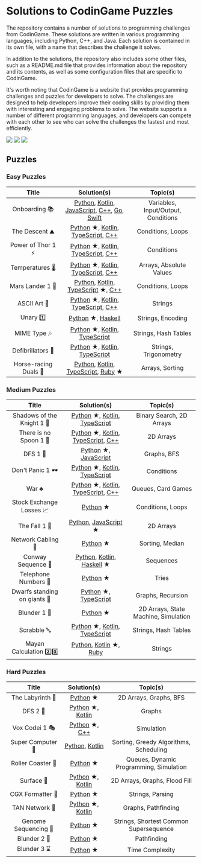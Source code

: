 # Solutions to CodinGame Puzzles

The repository contains a number of solutions to programming challenges from CodinGame. These solutions are written in various programming languages, including Python, C++, and Java. Each solution is contained in its own file, with a name that describes the challenge it solves.

In addition to the solutions, the repository also includes some other files, such as a README.md file that provides information about the repository and its contents, as well as some configuration files that are specific to CodinGame.

It's worth noting that CodinGame is a website that provides programming challenges and puzzles for developers to solve. The challenges are designed to help developers improve their coding skills by providing them with interesting and engaging problems to solve. The website supports a number of different programming languages, and developers can compete with each other to see who can solve the challenges the fastest and most efficiently.

![](https://img.shields.io/github/languages/count/charlesfranciscodev/codingame.svg) ![](https://img.shields.io/github/languages/top/charlesfranciscodev/codingame.svg) ![](https://img.shields.io/badge/code%20style-flake8-black)

## Puzzles

### Easy Puzzles
| Title | Solution(s) | Topic(s) |
| :---: | :------: | :------: |
| Onboarding 📚 | [Python](./puzzles/python3/onboarding), [Kotlin](./puzzles/kotlin/src/onboarding), [JavaScript](./puzzles/js/onboarding), [C++](./puzzles/cpp/onboarding), [Go](./puzzles/go/onboarding), [Swift](./puzzles/swift/onboarding) | Variables, Input/Output, Conditions |
| The Descent ⛰️ | [Python](./puzzles/python3/the-descent) &starf;, [Kotlin](./puzzles/kotlin/src/the-descent), [TypeScript](./puzzles/ts/the-descent), [C++](./puzzles/cpp/the-descent.cpp) | Conditions, Loops |
| Power of Thor 1 ⚡ | [Python](./puzzles/python3/power-of-thor1) &starf;, [Kotlin](./puzzles/kotlin/src/power-of-thor1), [TypeScript](./puzzles/ts/power-of-thor1), [C++](./puzzles/cpp/power-of-thor1.cpp) | Conditions |
| Temperatures 🌡️ | [Python](./puzzles/python3/temperatures) &starf;, [Kotlin](./puzzles/kotlin/src/temperatures), [TypeScript](./puzzles/ts/temperatures), [C++](./puzzles/cpp/temperatures.cpp) | Arrays, Absolute Values |
| Mars Lander 1 🚀 | [Python](./puzzles/python3/mars_lander1.py), [Kotlin](./puzzles/kotlin/src/mars-lander1), [TypeScript](./puzzles/ts/mars-lander1) &starf;, [C++](./puzzles/cpp/mars-lander1.cpp) | Conditions, Loops |
| ASCII Art 🎨 | [Python](./puzzles/python3/ascii-art) &starf;, [Kotlin](./puzzles/kotlin/src/ascii-art), [TypeScript](./puzzles/ts/ascii-art), [C++](./puzzles/cpp/ascii-art.cpp) | Strings |
| Unary 1️⃣ | [Python](./puzzles/python3/unary.py) &starf;, [Haskell](./puzzles/haskell/unary) | Strings, Encoding |
| MIME Type 🎶 | [Python](./puzzles/python3/mime_type.py) &starf;, [Kotlin](./puzzles/kotlin/src/mime-type), [TypeScript](./puzzles/ts/mime-type) | Strings, Hash Tables |
| Defibrillators 💖 | [Python](./puzzles/python3/defibrillators) &starf;, [Kotlin](./puzzles/kotlin/src/defibrillators), [TypeScript](./puzzles/ts/defibrillators) | Strings, Trigonometry |
| Horse-racing Duals 🎠 | [Python](./puzzles/python3/horse_racing_duals.py), [Kotlin](./puzzles/kotlin/src/horse-racing-duals), [TypeScript](./puzzles/ts/horse-racing-duals), [Ruby](./puzzles/ruby/horse-racing-duals) &starf; | Arrays, Sorting |

### Medium Puzzles
| Title | Solution(s) | Topic(s) |
| :---: | :------: | :------: |
| Shadows of the Knight 1 🦇 | [Python](./puzzles/python3/shadows-knight1) &starf;, [Kotlin](./puzzles/kotlin/src/shadows-knight1), [TypeScript](./puzzles/ts/shadows-knight1/shadows-knight1.ts) | Binary Search, 2D Arrays |
| There is no Spoon 1 🥄 | [Python](./puzzles/python3/there-is-no-spoon1) &starf;, [Kotlin](./puzzles/kotlin/src/there-is-no-spoon1), [TypeScript](./puzzles/ts/there-is-no-spoon1/there-is-no-spoon1.ts), [C++](./puzzles/cpp/there-is-no-spoon1.cpp) | 2D Arrays |
| DFS 1 🌆 | [Python](./puzzles/python3/skynet-revolution1) &starf;, [JavaScript](./puzzles/js/skynet-revolution1.js) | Graphs, BFS |
| Don't Panic 1 🕶️ | [Python](./puzzles/python3/dont_panic1.py) &starf;, [Kotlin](./puzzles/kotlin/src/dont-panic1), [TypeScript](./puzzles/ts/dont-panic1/dont-panic1.ts) | Conditions |
| War ♣️ | [Python](./puzzles/python3/war) &starf;, [Kotlin](./puzzles/kotlin/src/war), [TypeScript](./puzzles/ts/war/war.ts), [C++](./puzzles/cpp/war.cpp) | Queues, Card Games |
| Stock Exchange Losses 📈 | [Python](./puzzles/python3/stock_exchange.py) &starf; | Conditions, Loops |
| The Fall 1 💎 | [Python](./puzzles/python3/the_fall1.py), [JavaScript](./puzzles/js/the-fall1) &starf; | 2D Arrays |
| Network Cabling 🔌 | [Python](./puzzles/python3/network_cabling.py) &starf; | Sorting, Median |
| Conway Sequence 👀 | [Python](./puzzles/python3/conway_sequence.py), [Kotlin](./puzzles/kotlin/src/conway-sequence), [Haskell](./puzzles/haskell/conway-sequence) &starf; | Sequences |
| Telephone Numbers 📱 | [Python](./puzzles/python3/telephone_numbers.py) &starf; | Tries |
| Dwarfs standing on giants 🐉 | [Python](./puzzles/python3/dwarfs_giants.py) &starf;, [TypeScript](./puzzles/ts/dwarfs-giants) | Graphs, Recursion |
| Blunder 1 🍺 | [Python](./puzzles/python3/blunder1) &starf; | 2D Arrays, State Machine, Simulation |
| Scrabble 🔤 | [Python](./puzzles/python3/scrabble) &starf;, [Kotlin](./puzzles/kotlin/src/scrabble), [TypeScript](./puzzles/ts/scrabble/scrabble.ts) | Strings, Hash Tables |
| Mayan Calculation 2️⃣0️⃣ | [Python](./puzzles/python3/mayan_calc.py), [Kotlin](./puzzles/kotlin/src/mayan-calc) &starf;, [Ruby](./puzzles/ruby/mayan-calc) | Strings |

### Hard Puzzles
| Title | Solution(s) | Topic(s) |
| :---: | :------: | :------: |
| The Labyrinth 🧩 | [Python](./puzzles/python3/the-labyrinth) &starf; | 2D Arrays, Graphs, BFS |
| DFS 2 🌆 | [Python](./puzzles/python3/skynet-revolution2) &starf;, [Kotlin](./puzzles/kotlin/src/skynet-revolution2) | Graphs |
| Vox Codei 1 🎭 | [Python](./puzzles/python3/vox-codei1) &starf;, [C++](./puzzles/cpp/vox-codei1.cpp) | Simulation |
| Super Computer 📅 | [Python](./puzzles/python3/super-computer), [Kotlin](./puzzles/kotlin/src/super-computer) | Sorting, Greedy Algorithms, Scheduling |
| Roller Coaster 🎢 | [Python](./puzzles/python3/roller-coaster) &starf; | Queues, Dynamic Programming, Simulation |
| Surface 🌊 | [Python](./puzzles/python3/surface) &starf;, [Kotlin](./puzzles/kotlin/src/surface) | 2D Arrays, Graphs, Flood Fill |
| CGX Formatter 🎻 | [Python](./puzzles/python3/cgx_formatter.py) &starf; | Strings, Parsing |
| TAN Network 🚞 | [Python](./puzzles/python3/tan-network) &starf;, [Kotlin](./puzzles/kotlin/src/tan-network) | Graphs, Pathfinding |
| Genome Sequencing 🧬 | [Python](./puzzles/python3/genome_sequencing.py) &starf; | Strings, Shortest Common Supersequence |
| Blunder 2 🎱 | [Python](./puzzles/python3/blunder2) &starf; | Pathfinding |
| Blunder 3 ⌛ | [Python](./puzzles/python3/blunder3.py) &starf; | Time Complexity |
